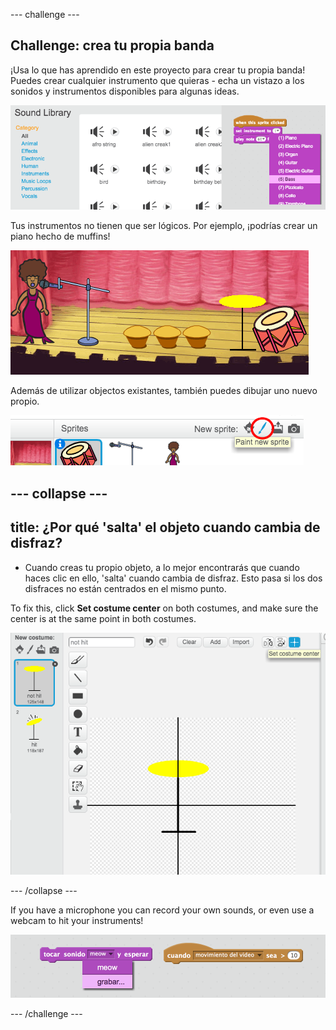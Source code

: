 \--- challenge \---

## Challenge: crea tu propia banda

¡Usa lo que has aprendido en este proyecto para crear tu propia banda! Puedes crear cualquier instrumento que quieras - echa un vistazo a los sonidos y instrumentos disponibles para algunas ideas.

![screenshot](images/band-ideas.png)

Tus instrumentos no tienen que ser lógicos. Por ejemplo, ¡podrías crear un piano hecho de muffins!

![screenshot](images/band-piano.png)

Además de utilizar objectos existantes, también puedes dibujar uno nuevo propio.

![screenshot](images/band-draw.png)

## \--- collapse \---

## title: ¿Por qué 'salta' el objeto cuando cambia de disfraz?

+ Cuando creas tu propio objeto, a lo mejor encontrarás que cuando haces clic en ello, 'salta' cuando cambia de disfraz. Esto pasa si los dos disfraces no están centrados en el mismo punto.

To fix this, click **Set costume center** on both costumes, and make sure the center is at the same point in both costumes.

![screenshot](images/band-center.png)

\--- /collapse \---

If you have a microphone you can record your own sounds, or even use a webcam to hit your instruments!

![screenshot](images/band-io.png)

\--- /challenge \---